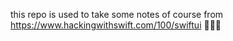 this repo is used to take some notes of course from https://www.hackingwithswift.com/100/swiftui
🌟🌸🌹
